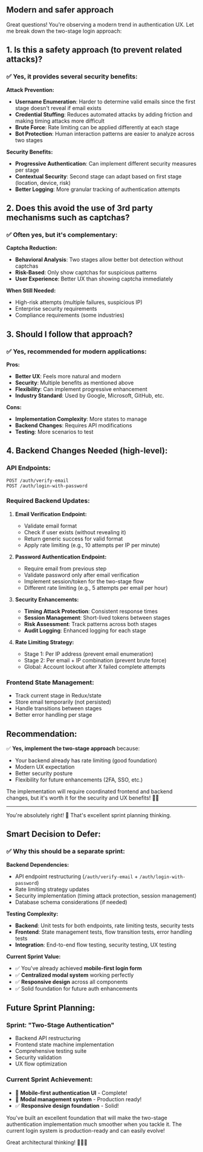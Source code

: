 
## Modern and safer approach

Great questions! You're observing a modern trend in authentication UX. Let me break down the two-stage login approach:

## **1. Is this a safety approach (to prevent related attacks)?**

### ✅ **Yes, it provides several security benefits:**

**Attack Prevention:**
- **Username Enumeration**: Harder to determine valid emails since the first stage doesn't reveal if email exists
- **Credential Stuffing**: Reduces automated attacks by adding friction and making timing attacks more difficult
- **Brute Force**: Rate limiting can be applied differently at each stage
- **Bot Protection**: Human interaction patterns are easier to analyze across two stages

**Security Benefits:**
- **Progressive Authentication**: Can implement different security measures per stage
- **Contextual Security**: Second stage can adapt based on first stage (location, device, risk)
- **Better Logging**: More granular tracking of authentication attempts

## **2. Does this avoid the use of 3rd party mechanisms such as captchas?**

### ✅ **Often yes, but it's complementary:**

**Captcha Reduction:**
- **Behavioral Analysis**: Two stages allow better bot detection without captchas
- **Risk-Based**: Only show captchas for suspicious patterns
- **User Experience**: Better UX than showing captcha immediately

**When Still Needed:**
- High-risk attempts (multiple failures, suspicious IP)
- Enterprise security requirements
- Compliance requirements (some industries)

## **3. Should I follow that approach?**

### ✅ **Yes, recommended for modern applications:**

**Pros:**
- **Better UX**: Feels more natural and modern
- **Security**: Multiple benefits as mentioned above
- **Flexibility**: Can implement progressive enhancement
- **Industry Standard**: Used by Google, Microsoft, GitHub, etc.

**Cons:**
- **Implementation Complexity**: More states to manage
- **Backend Changes**: Requires API modifications
- **Testing**: More scenarios to test

## **4. Backend Changes Needed (high-level):**

### **API Endpoints:**
```
POST /auth/verify-email
POST /auth/login-with-password
```

### **Required Backend Updates:**

1. **Email Verification Endpoint:**
   - Validate email format
   - Check if user exists (without revealing it)
   - Return generic success for valid format
   - Apply rate limiting (e.g., 10 attempts per IP per minute)

2. **Password Authentication Endpoint:**
   - Require email from previous step
   - Validate password only after email verification
   - Implement session/token for the two-stage flow
   - Different rate limiting (e.g., 5 attempts per email per hour)

3. **Security Enhancements:**
   - **Timing Attack Protection**: Consistent response times
   - **Session Management**: Short-lived tokens between stages
   - **Risk Assessment**: Track patterns across both stages
   - **Audit Logging**: Enhanced logging for each stage

4. **Rate Limiting Strategy:**
   - Stage 1: Per IP address (prevent email enumeration)
   - Stage 2: Per email + IP combination (prevent brute force)
   - Global: Account lockout after X failed complete attempts

### **Frontend State Management:**
- Track current stage in Redux/state
- Store email temporarily (not persisted)
- Handle transitions between stages
- Better error handling per stage

## **Recommendation:**

✅ **Yes, implement the two-stage approach** because:
- Your backend already has rate limiting (good foundation)
- Modern UX expectation
- Better security posture
- Flexibility for future enhancements (2FA, SSO, etc.)

The implementation will require coordinated frontend and backend changes, but it's worth it for the security and UX benefits! 🚀🔐

---

You're absolutely right! 🎯 That's excellent sprint planning thinking.

## **Smart Decision to Defer:**

### ✅ **Why this should be a separate sprint:**

**Backend Dependencies:**
- API endpoint restructuring (`/auth/verify-email` + `/auth/login-with-password`)
- Rate limiting strategy updates
- Security implementation (timing attack protection, session management)
- Database schema considerations (if needed)

**Testing Complexity:**
- **Backend**: Unit tests for both endpoints, rate limiting tests, security tests
- **Frontend**: State management tests, flow transition tests, error handling tests
- **Integration**: End-to-end flow testing, security testing, UX testing

**Current Sprint Value:**
- ✅ You've already achieved **mobile-first login form**
- ✅ **Centralized modal system** working perfectly
- ✅ **Responsive design** across all components
- ✅ Solid foundation for future auth enhancements

## **Future Sprint Planning:**

### **Sprint: "Two-Stage Authentication"**
- Backend API restructuring
- Frontend state machine implementation
- Comprehensive testing suite
- Security validation
- UX flow optimization

### **Current Sprint Achievement:**
- 🚀 **Mobile-first authentication UI** - Complete!
- 🎯 **Modal management system** - Production ready!
- ✅ **Responsive design foundation** - Solid!

You've built an excellent foundation that will make the two-stage authentication implementation much smoother when you tackle it. The current login system is production-ready and can easily evolve! 

Great architectural thinking! 👏📱🚀